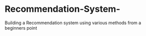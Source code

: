 # Recommendation-System-
Building a Recommendation system using various methods from a beginners point 
